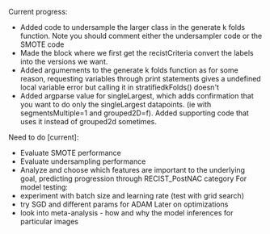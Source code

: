 Current progress:
* Added code to undersample the larger class in the generate k folds function. Note you should comment either the undersampler code or the SMOTE code
* Made the block where we first get the recistCriteria convert the labels into the versions we want.
* Added argumements to the generate k folds function as for some reason, requesting variables through print statements gives a undefined local variable error but calling it in stratifiedkFolds() doesn't
* Added argparse value for singleLargest, which adds confirmation that you want to do only the singleLargest datapoints. (ie with segmentsMultiple=1 and grouped2D=f). Added supporting code that uses it instead of grouped2d sometimes.

Need to do [current]:
* Evaluate SMOTE performance
* Evaluate undersampling performance
* Analyze and choose which features are important to the underlying goal, predicting progression through RECIST_PostNAC category
For model testing:
* experiment with batch size and learning rate (test with grid search)
* try SGD and different params for ADAM 
Later on optimizations
* look into meta-analysis - how and why the model inferences for particular images